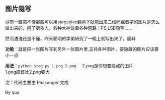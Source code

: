 ## 图片隐写

以前一直搞不懂那些可以用stegsolve翻两下就能出来二维码或者字的图片是怎么做出来的，问了很多人，各种大神说着各种思路：PS,LSB隐写......

然而渣渣还是不懂，昨天聪明的学弟研究了一晚上就写出来了，膜拜

**功能**：就是把一张图片写到另外一张图片里,支持各种图片，要隐藏的图片应该要小一点

**用法**：`python steg.py 1.png 2.png`    
2.png是你想要隐藏的图片   
1.png应该比2.png要大  


注：代码主要由 Passenger 完成

By qux 
